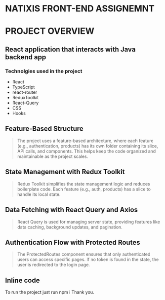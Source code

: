 # NATIXIS FRONT-END ASSIGNEMNT


# PROJECT OVERVIEW

## React application that interacts with Java backend app


### Technolgies used in the project

* React
* TypeScript
* react-router
* ReduxToolkit
* React-Query
* CSS
* Hooks



## Feature-Based Structure

> The project uses a feature-based architecture, where each feature (e.g., authentication, products) has its own folder containing its slice, API calls, and components. This helps keep the code organized and maintainable as the project scales.
>


## State Management with Redux Toolkit

> Redux Toolkit simplifies the state management logic and reduces boilerplate code. Each feature (e.g., auth, products) has a slice to handle its local state.
>


## Data Fetching with React Query and Axios

> React Query is used for managing server state, providing features like data caching, background updates, and pagination.
>

## Authentication Flow with Protected Routes

> The ProtectedRoutes component ensures that only authenticated users can access specific pages. If no token is found in the state, the user is redirected to the login page.
>

## Inline code

To run the project just run npm i
Thank you.
